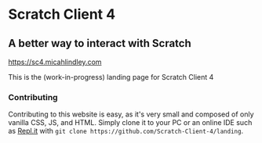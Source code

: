 # Scratch Client 4
## A better way to interact with Scratch
https://sc4.micahlindley.com

This is the (work-in-progress) landing page for Scratch Client 4

### Contributing
Contributing to this website is easy, as it's very small and composed of only vanilla CSS, JS, and HTML.  Simply clone it to your PC or an online IDE such as [Repl.it](https://repl.it) with `git clone https://github.com/Scratch-Client-4/landing`.
